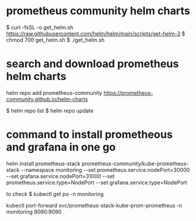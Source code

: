 # prometheus community helm charts
$ curl -fsSL -o get_helm.sh https://raw.githubusercontent.com/helm/helm/main/scripts/get-helm-3
$ chmod 700 get_helm.sh
$ ./get_helm.sh

# search and download prometheus helm charts

helm repo add prometheus-community https://prometheus-community.github.io/helm-charts

$ helm repo list
$ helm repo update

# command to install prometheous and grafana in one go

 helm install prometheus-stack prometheus-community/kube-prometheus-stack --namespace monitoring --set prometheus.service.nodePort=30000 --set grafana.service.nodePort=31000 --set prometheus.service.type=NodePort --set grafana.service.type=NodePort

to check 
$ kubectl get po -n monitoring 

kubectl port-forward svc/prometheus-stack-kube-prom-prometheus -n monitoring 9090:9090

 

 


